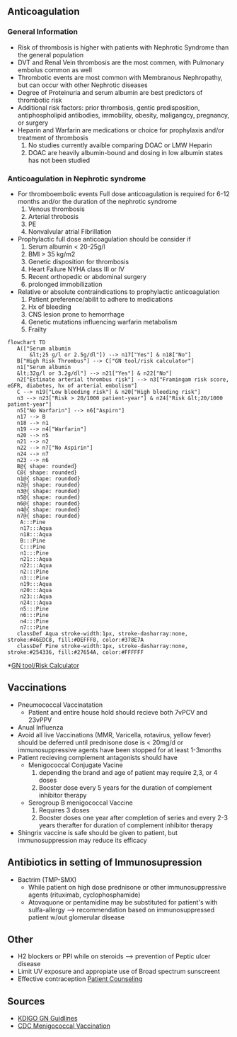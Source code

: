 ## **Anticoagulation**
### **General Information**
* Risk of thrombosis is higher with patients with Nephrotic Syndrome than the general population
* DVT and Renal Vein thrombosis are the most commen, with Pulmonary embolus common as well
* Thrombotic events are most common with Membranous Nephropathy, but can occur with other Nephrotic diseases
* Degree of Proteinuria and serum albumin are best predictors of thrombotic risk
* Additional risk factors: prior thrombosis, gentic predisposition, antiphospholipid antibodies, immobility, obesity, maligangcy, pregnancy, or surgery
* Heparin and Warfarin are medications or choice for prophylaxis and/or treatment of thrombosis
    1. No studies currently avaible comparing DOAC or LMW Heparin
    2. DOAC are heavily albumin-bound and dosing in low albumin states has not been studied
### **Anticoagulation in Nephrotic syndrome**
* For thromboembolic events Full dose anticoagulation is required for 6-12 months and/or the duration of the nephrotic syndrome
    1. Venous thrombosis
    2. Arterial throbosis
    3. PE
    4. Nonvalvular atrial Fibrillation
* Prophylactic full dose anticoagulation should be consider if
    1. Serum albumin < 20-25g/l
    2. BMI > 35 kg/m2
    3. Genetic disposition for thrombosis
    4. Heart Failure NYHA class III or IV
    5. Recent orthopedic or abdominal surgery
    6. prolonged immobilization
* Relative or absolute contraindications to prophylactic anticoagulation
    1. Patient preference/abilit to adhere to medications
    2. Hx of bleeding
    3. CNS lesion prone to hemorrhage
    4. Genetic mutations influencing warfarin metabolism
    5. Frailty
  
 ```mermaid
flowchart TD
    A(["Serum albumin
        &lt;25 g/l or 2.5g/dl"]) --> n17["Yes"] & n18["No"]
    B["High Risk Thrombus"] --> C["GN tool/risk calculator"]
    n1["Serum albumin
    &lt;32g/l or 3.2g/dl"] --> n21["Yes"] & n22["No"]
    n2["Estimate arterial thrombus risk"] --> n3["Framingam risk score, eGFR, diabetes, hx of arterial embolism"]
    C --> n19["Low bleeding risk"] & n20["High bleeding risk"]
    n3 --> n23["Risk > 20/1000 patient-year"] & n24["Risk &lt;20/1000 patient-year"]
    n5["No Warfarin"] --> n6["Aspirn"]
    n17 --> B
    n18 --> n1
    n19 --> n4["Warfarin"]
    n20 --> n5
    n21 --> n2
    n22 --> n7["No Aspirin"]
    n24 --> n7
    n23 --> n6
    B@{ shape: rounded}
    C@{ shape: rounded}
    n1@{ shape: rounded}
    n2@{ shape: rounded}
    n3@{ shape: rounded}
    n5@{ shape: rounded}
    n6@{ shape: rounded}
    n4@{ shape: rounded}
    n7@{ shape: rounded}
     A:::Pine
     n17:::Aqua
     n18:::Aqua
     B:::Pine
     C:::Pine
     n1:::Pine
     n21:::Aqua
     n22:::Aqua
     n2:::Pine
     n3:::Pine
     n19:::Aqua
     n20:::Aqua
     n23:::Aqua
     n24:::Aqua
     n5:::Pine
     n6:::Pine
     n4:::Pine
     n7:::Pine
    classDef Aqua stroke-width:1px, stroke-dasharray:none, stroke:#46EDC8, fill:#DEFFF8, color:#378E7A
    classDef Pine stroke-width:1px, stroke-dasharray:none, stroke:#254336, fill:#27654A, color:#FFFFFF
```
*[GN tool/Risk Calculator](https://www.med.unc.edu/gntools/bleedrisk.html)
## **Vaccinations**
 * Pneumococcal Vaccinatation
   * Patient and entire house hold should recieve both 7vPCV and 23vPPV
* Anual Influenza
* Avoid all live Vaccinations (MMR, Varicella, rotavirus, yellow fever) should be deferred until prednisone dose is < 20mg/d or immunosuppressive agents have been stopped for at least 1-3months
* Patient recieving complement antagonists should have
   * Menigococcal Conjugate Vacine
       1. depending the brand and age of patient may require 2,3, or 4 doses
       2. Booster dose every 5 years for the duration of complement inhibitor therapy
   * Serogroup B menigococcal Vaccine
       1. Requires 3 doses
       2. Booster doses one year after completion of series and every 2-3 years therafter for duration of complement inhibitor therapy
 * Shingrix vaccine is safe should be given to patient, but immunosuppression may reduce its efficacy
## **Antibiotics in setting of Immunosupression**
 * Bactrim (TMP-SMX)
   * While patient on high dose prednisone or other immunosuppressive agents (rituximab, cyclophosphamide)
   * Atovaquone or pentamidine may be substituted for patient's with sulfa-allergy --> recommendation based on immunosuppressed patient w/out glomerular disease
## **Other**
 * H2 blockers or PPI while on steroids --> prevention of Peptic ulcer disease
 * Limit UV exposure and appropiate use of Broad spectrum sunscreent
 * Effective contraception [Patient Counseling](Counseling.md)
## **Sources**
* [KDIGO GN Guidlines](https://kdigo.org/guidelines/gd/)
* [CDC Menigococcal Vaccination](https://www.cdc.gov/meningococcal/hcp/clinical-guidance/complement-inhibitor.html?CDC_AAref_Val=https://www.cdc.gov/meningococcal/clinical/eculizumab.html)
